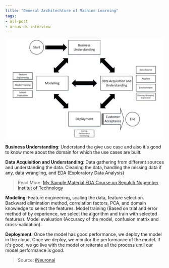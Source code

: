 ```yaml
---
title: "General Architechture of Machine Learning"
tags:
- all-post
- areas-ds-interview
---
```


![](/images/general-architechture-of-machine-learning-1.png)

**Business Understanding**: Understand the give use case and also it's good to know more about the domain for which the use cases are built.

**Data Acquisition and Understanding**: Data gathering from different sources and understanding the data. Cleaning the data, handling the missing data if any, data wrangling, and EDA (Exploratory Data Analysis)

> Read More: [My Sample Material EDA Course on Sepuluh Nopember Institut of Technology](https://aradinka.vercel.app/blog/post-asdos)

**Modeling**: Feature engineering, scaling the data, feature selection. Backward elimination method, correlation factors, PCA, and domain knowledge to select the features. Model training (Based on trial and error method of by experience, we select the algorithm and train with selected features). Model evaluation (Accuracy of the model, confusion matrix and cross-validation).

**Deployment**: Once the model has good performance, we deploy the model in the cloud. Once we deploy, we monitor the performance of the model. If it's good, we go live with the model or reiterate all the process until our model performance is good.

> Source: [iNeuronai](https://github.com/iNeuronai/interview-question-data-science-)
